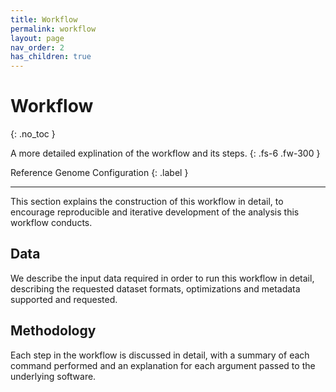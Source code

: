 ```yaml
---
title: Workflow
permalink: workflow
layout: page
nav_order: 2
has_children: true
---
```


# Workflow
{: .no_toc }

A more detailed explination of the workflow and its steps.
{: .fs-6 .fw-300 }

Reference Genome Configuration
{: .label }

---

This section explains the construction of this workflow in detail, to encourage reproducible and iterative development of the analysis this workflow conducts.

## Data
We describe the input data required in order to run this workflow in detail, describing the requested dataset formats, optimizations and metadata supported and requested.

## Methodology
Each step in the workflow is discussed in detail, with a summary of each command performed and an explanation for each argument passed to the underlying software.